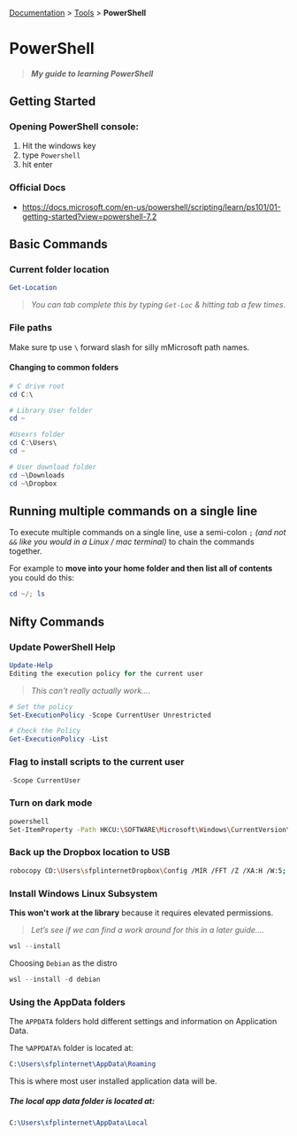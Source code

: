 [Documentation](../../../tree/1st-drafts) > [Tools](./) > **PowerShell**

# PowerShell

> #### *My guide to learning PowerShell*

## Getting Started

### Opening PowerShell console:
1. Hit the windows key
2. type `Powershell`
3. hit enter

### Official Docs

* https://docs.microsoft.com/en-us/powershell/scripting/learn/ps101/01-getting-started?view=powershell-7.2

## Basic Commands

### Current folder location

```powershell
Get-Location
```
> *You can tab complete this by typing `Get-Loc` & hitting tab a few times.*

### File paths

Make sure tp use `\` forward slash for silly mMicrosoft path names.

#### Changing to common folders

```powershell
# C drive root
cd C:\

# Library User folder
cd ~

#Usexrs folder
cd C:\Users\
cd ~

# User download folder
cd ~\Downloads
cd ~\Dropbox
```

## Running multiple commands on a single line

To execute multiple commands on a single line, use a semi-colon `;` *(and not `&&` like you would in a Linux / mac terminal)*  to chain the commands together.

For example to **move into your home folder and then list all of contents** you could do this:

```powershell
cd ~/; ls
```

## Nifty Commands

### Update PowerShell Help

```powershell
Update-Help
Editing the execution policy for the current user
```

> *This can't really actually work....*

```powershell
# Set the policy
Set-ExecutionPolicy -Scope CurrentUser Unrestricted

# Check the Policy
Get-ExecutionPolicy -List
```


### Flag to install scripts to the current user
```powershell
-Scope CurrentUser
```

### Turn on dark mode

```bash
powershell
Set-ItemProperty -Path HKCU:\SOFTWARE\Microsoft\Windows\CurrentVersion\Themes\Personalize -Name AppsUseLightTheme -Value 0
```


### Back up the Dropbox location to USB

```bash
robocopy CD:\Users\sfplinternetDropbox\Config /MIR /FFT /Z /XA:H /W:5; robocopy ~\Dropbox D:\Dropbox /MIR /FFT /Z /XA:H /W:5
```

### Install Windows Linux Subsystem

__This won't work at the library__ because it requires elevated permissions. 

> *Let’s see if we can find a work around for this in a later guide….*

```powershell
wsl --install
```

Choosing `Debian` as the distro

```powershell
wsl --install -d debian
```


### Using the AppData folders

The `APPDATA` folders hold different settings and information on Application Data.

The `%APPDATA%` folder is located at:

```tex
C:\Users\sfplinternet\AppData\Roaming
```

This is where most user installed application data will be.

##### The local app data folder is located at:

```tex
C:\Users\sfplinternet\AppData\Local
```